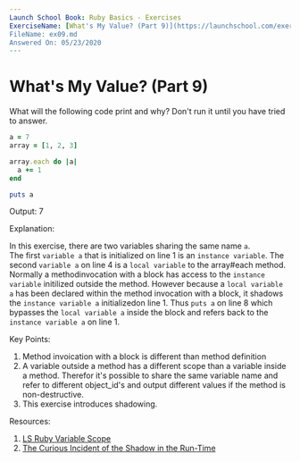 ```yaml
---
Launch School Book: Ruby Basics - Exercises
ExerciseName: [What's My Value? (Part 9)](https://launchschool.com/exercises/e1282eea)
FileName: ex09.md
Answered On: 05/23/2020
---
```


# What's My Value? (Part 9)

What will the following code print and why? Don't run it until you have 
tried to answer.

```ruby
a = 7
array = [1, 2, 3]

array.each do |a|
  a += 1
end

puts a
```
Output: 7

Explanation: 

In this exercise, there are two variables sharing the same name `a`.  
The first `variable a` that is initialized on line 1 is an `instance variable`.
The second `variable a` on line 4 is a `local variable` to the array#each method.  
Normally a methodinvocation with a block has access to the `instance variable` 
initilized outside the method.  However because a `local variable a` has been 
declared within the method invocation with a block, it shadows the 
`instance variable a` initializedon line 1.  Thus `puts a` on line 8 which 
bypasses the `local variable a` inside the block and refers back to the 
`instance variable a` on line 1.


Key Points: 

1. Method invoication with a block is different than method definition
2. A variable outside a method has a different scope than a variable inside 
a method. Therefor it's possible to share the same variable name and refer to 
different object_id's and output different values if the method is non-destructive.
3. This exercise introduces shadowing.


Resources:

1. [LS Ruby Variable Scope](https://launchschool.com/books/ruby/read/variables#variablescope)
2. [The Curious Incident of the Shadow in the Run-Time](https://paulfioravanti.com/blog/2018/08/20/the-curious-incident-of-the-shadow-in-the-run-time/)